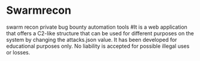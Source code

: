 # Swarmrecon
swarm recon private bug bounty automation tools
#It is a web application that offers a C2-like structure that can be used for different purposes on the system by changing the attacks.json value. It has been developed for educational purposes only. No liability is accepted for possible illegal uses or losses.
